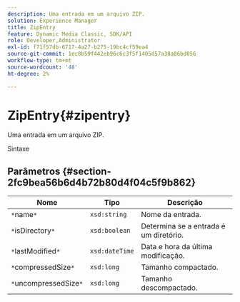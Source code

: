 ```yaml
---
description: Uma entrada em um arquivo ZIP.
solution: Experience Manager
title: ZipEntry
feature: Dynamic Media Classic, SDK/API
role: Developer,Administrator
exl-id: f71f57db-6717-4a27-b275-19bc4cf59ea4
source-git-commit: 1ec8b59f442eb96c6c3f5f1405d57a38a86bd056
workflow-type: tm+mt
source-wordcount: '48'
ht-degree: 2%

---
```


# ZipEntry{#zipentry}

Uma entrada em um arquivo ZIP.

Sintaxe

## Parâmetros {#section-2fc9bea56b6d4b72b80d4f04c5f9b862}

| Nome | Tipo | Descrição |
|---|---|---|
| `*`name`*` | `xsd:string` | Nome da entrada. |
| `*`isDirectory`*` | `xsd:boolean` | Determina se a entrada é um diretório. |
| `*`lastModified`*` | `xsd:dateTime` | Data e hora da última modificação. |
| `*`compressedSize`*` | `xsd:long` | Tamanho compactado. |
| `*`uncompressedSize`*` | `xsd:long` | Tamanho descompactado. |
